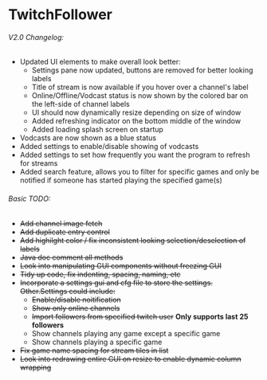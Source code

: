 # TwitchFollower

###### V2.0 Changelog:
- Updated UI elements to make overall look better:
	- Settings pane now updated, buttons are removed for better looking labels
	- Title of stream is now available if you hover over a channel's label
	- Online/Offline/Vodcast status is now shown by the colored bar on the left-side of channel labels
	- UI should now dynamically resize depending on size of window
	- Added refreshing indicator on the bottom middle of the window
	- Added loading splash screen on startup
- Vodcasts are now shown as a blue status
- Added settings to enable/disable showing of vodcasts
- Added settings to set how frequently you want the program to refresh for streams
- Added search feature, allows you to filter for specific games and only be notified if someone has started playing the specified game(s)

###### Basic TODO:

- ~~Add channel image fetch~~
- ~~Add duplicate entry control~~
- ~~Add highilght color / fix inconsistent looking selection/deselection of labels~~
- ~~Java doc comment all methods~~
- ~~Look into manipulating GUI components without freezing GUI~~
- ~~Tidy up code, fix indenting, spacing, naming, etc~~
- ~~Incorporate a settings gui and cfg file to store the settings. Other.Settings could include:~~
	- ~~Enable/disable noitification~~
	- ~~Show only online channels~~
	- ~~Import followers from specified twitch user~~ **Only supports last 25 followers**
	- Show channels playing any game  except a specific game
	- Show channels playing a specific game
- ~~Fix game name spacing for stream tiles in list~~
- ~~Look into redrawing entire GUI on resize to enable dynamic column wrapping~~

